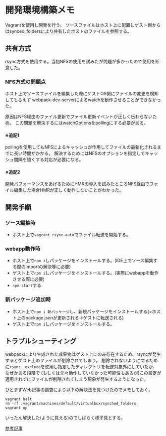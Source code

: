 # 開発環境構築メモ
Vagrantを使用し開発を行う。
ソースファイルはホスト上に配置しゲスト側からはsynced_foldersにより共有したホストのファイルを参照する。

## 共有方式
rsync方式を使用する。当初NFSの使用を試みたが問題が多かったので使用を断念した。

### NFS方式の問題点
ホスト上でソースファイルを編集した際にゲストOS側にファイルの変更を検知してもらえず
webpack-dev-serverによるwatchを動作させることができなかった。

原因はNFS経由のファイル更新でファイル更新イベントが正しく伝わらないため。
この問題を解決するにはwatchOptionsをpollingにする必要がある。

#### ※追記1
pollingを使用してもNFSによるキャッシュが作用してファイルの最新化されるまでに長い時間がかかる。
解決するためにはNFSのオプションを指定してキャッシュ間隔を短くする対応が必要になる。

#### ※追記2
開発パフォーマンスをあげるためにHMRの導入を試みたところNFS経由でファイル編集した場合HMRが正しく動作しないことがわかった。

## 開発手順
### ソース編集時
- ホスト上で`vagrant rsync-auto`でファイル転送を開始する。

### webapp動作時
- ホスト上で`npm i`しパッケージをインストールする。(IDE上でソース編集する際のimportの解決等に必要)
- ゲスト上で`npm i`しパッケージをインストールする。(実際にwebappを動作させる際に必要)
- `npm start`する

### 新パッケージ追加時
- ホスト上で`npm i 新パッケージ`し、新規パッケージをインストールする(=ホスト上のpackage.jsonが更新される→ゲストに転送される)
- ゲスト上で`npm i`しパッケージをインストールする。

## トラブルシューティング
webpackにより生成された成果物はゲスト上にのみ存在するため、rsyncが発生するとゲスト上のファイルが削除されてしまう。
削除されないようにするために`rsync__exclude`を使用し指定したディレクトリを転送対象外にしていたが、なぜかある段階で
(もしくは元々動作していなかった可能性もあるが)この設定が適用されずにファイルが削除されてしまう現象が発生するようになった。

ひとまずWeb記事の調査により以下の解決法を見つけたのでメモしておく。

```
vagrant halt
rm -rf .vagrant/machines/default/virtualbox/synched_folders
vagrant up
```

いったん解決した(ように見える)のでしばらく様子見とする。

[参考記事](https://www.lancard.com/blog/2015/04/07/vagrant-rsync-auto-%E3%81%A7-rsync__exclude-%E3%82%92%E5%A4%89%E6%9B%B4%E3%81%97%E3%81%A6%E3%82%82%E5%8F%8D%E6%98%A0%E3%81%95%E3%82%8C%E3%81%AA%E3%81%84%E5%A0%B4%E5%90%88/)
